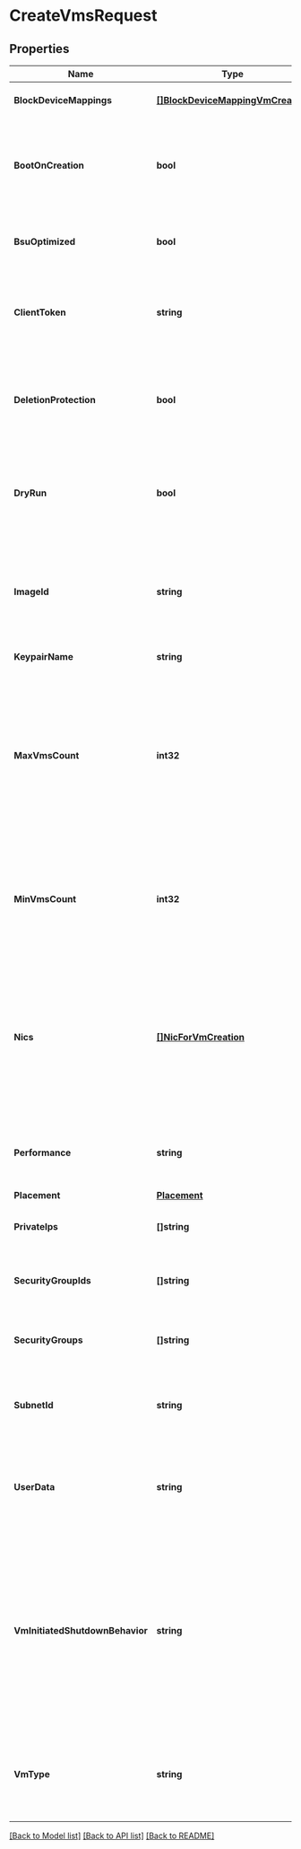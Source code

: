 # CreateVmsRequest

## Properties

Name | Type | Description | Notes
------------ | ------------- | ------------- | -------------
**BlockDeviceMappings** | [**[]BlockDeviceMappingVmCreation**](BlockDeviceMappingVmCreation.md) | One or more block device mappings. | [optional] 
**BootOnCreation** | **bool** | By default or if &#x60;true&#x60;, the VM is started on creation. If &#x60;false&#x60;, the VM is stopped on creation. | [optional] 
**BsuOptimized** | **bool** | If &#x60;true&#x60;, the VM is created with optimized BSU I/O. | [optional] 
**ClientToken** | **string** | A unique identifier which enables you to manage the idempotency. | [optional] 
**DeletionProtection** | **bool** | If &#x60;true&#x60;, you cannot terminate the VM using Cockpit, the CLI or the API. If &#x60;false&#x60;, you can. | [optional] 
**DryRun** | **bool** | If &#x60;true&#x60;, checks whether you have the required permissions to perform the action. | [optional] 
**ImageId** | **string** | The ID of the OMI used to create the VM. You can find the list of OMIs by calling the [ReadImages](#readimages) method. | 
**KeypairName** | **string** | The name of the keypair. | [optional] 
**MaxVmsCount** | **int32** | The maximum number of VMs you want to create. If all the VMs cannot be created, the largest possible number of VMs above MinVmsCount is created. | [optional] 
**MinVmsCount** | **int32** | The minimum number of VMs you want to create. If this number of VMs cannot be created, no VMs are created. | [optional] 
**Nics** | [**[]NicForVmCreation**](NicForVmCreation.md) | One or more NICs. If you specify this parameter, you must define one NIC as the primary network interface of the VM with &#x60;0&#x60; as its device number. | [optional] 
**Performance** | **string** | The performance of the VM (&#x60;standard&#x60; \\| &#x60;high&#x60; \\|  &#x60;highest&#x60;). | [optional] [default to PERFORMANCE_HIGH]
**Placement** | [**Placement**](Placement.md) |  | [optional] 
**PrivateIps** | **[]string** | One or more private IP addresses of the VM. | [optional] 
**SecurityGroupIds** | **[]string** | One or more IDs of security group for the VMs. | [optional] 
**SecurityGroups** | **[]string** | One or more names of security groups for the VMs. | [optional] 
**SubnetId** | **string** | The ID of the Subnet in which you want to create the VM. | [optional] 
**UserData** | **string** | Data or script used to add a specific configuration to the VM. It must be base64-encoded. | [optional] 
**VmInitiatedShutdownBehavior** | **string** | The VM behavior when you stop it. By default or if set to &#x60;stop&#x60;, the VM stops. If set to &#x60;restart&#x60;, the VM stops then automatically restarts. If set to &#x60;terminate&#x60;, the VM stops and is terminated. | [optional] 
**VmType** | **string** | The type of VM (&#x60;t2.small&#x60; by default).&lt;br /&gt; For more information, see [Instance Types](https://wiki.outscale.net/display/EN/Instance+Types). | [optional] 

[[Back to Model list]](../README.md#documentation-for-models) [[Back to API list]](../README.md#documentation-for-api-endpoints) [[Back to README]](../README.md)


